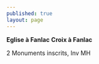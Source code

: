 ```yaml
---
published: true
layout: page
---
```



**Eglise à Fanlac**
**Croix à Fanlac**

2 Monuments inscrits, Inv MH
